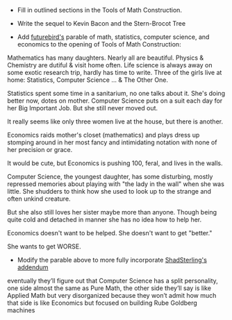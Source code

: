 * Fill in outlined sections in the Tools of Math Construction.

* Write the sequel to Kevin Bacon and the Stern-Brocot Tree

* Add [futurebird's](https://sauropods.win/@futurebird/111366068366838326) parable of math, statistics, computer science, and economics to the opening of Tools of Math Construction:

Mathematics has many daughters. Nearly all are beautiful. Physics & Chemistry are dutiful & visit home often. Life science is always away on some exotic research trip, hardly has time to write. Three of the girls live at home: Statistics, Computer Science ... & The Other One.

Statistics spent some time in a sanitarium, no one talks about it. She's doing better now, dotes on mother. Computer Science puts on a suit each day for her Big Important Job. But she still never moved out.

It really seems like only three women live at the house, but there is another.

Economics raids mother's closet (mathematics) and plays dress up stomping around in her most fancy and intimidating notation with none of her precision or grace.

It would be cute, but Economics is pushing 100, feral, and lives in the walls.

Computer Science, the youngest daughter, has some disturbing, mostly repressed memories about playing with "the lady in the wall" when she was little. She shudders to think how she used to look up to the strange and often unkind creature.

But she also still loves her sister maybe more than anyone. Though being quite cold and detached in manner she has no idea how to help her.

Economics doesn't want to be helped. She doesn't want to get "better."

She wants to get WORSE.

* Modify the parable above to more fully incorporate [ShadSterling's addendum](https://mastodon.social/@ShadSterling/111369620558805047)

eventually they’ll figure out that Computer Science has a split personality, one side almost the same as Pure Math, the other side they’ll say is like Applied Math but very disorganized because they won’t admit how much that side is like Economics but focused on building Rube Goldberg machines
